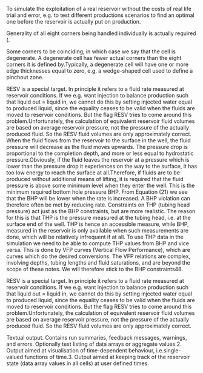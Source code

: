 

To simulate the exploitation of a real reservoir without the costs of real life trial and error, e.g. to test different productions scenarios to find an optimal one before the reservoir is actually put on production.

Generality of all eight corners being handled individually is actually required (.

Some corners to be coinciding, in which case we say that the cell is degenerate. A degenerate cell has fewer actual corners than the eight corners it is defined by.Typically, a degenerate cell will have one or more edge thicknesses equal to zero, e.g. a wedge-shaped cell used to define a pinchout zone.

RESV is a special target. In principle it refers to a fluid rate measured at reservoir conditions. If we e.g. want injection to balance production such that liquid out = liquid in, we cannot do this by setting injected water equal to produced liquid, since the equality ceases to be valid when the fluids are moved to reservoir conditions. But the flag RESV tries to come around this problem.Unfortunately, the calculation of equivalent reservoir fluid volumes are based on average reservoir pressure, not the pressure of the actually produced fluid. So the RESV fluid volumes are only approximately correct. When the fluid flows from the reservoir to the surface in the well, the fluid pressure will decrease as the fluid moves upwards. The pressure drop is proportional to the completion depth, and more or less equal to hydrostatic pressure.Obviously, if the fluid leaves the reservoir at a pressure which is lower than the pressure drop it experiences on the way to the surface, it has too low energy to reach the surface at all.Therefore, if fluids are to be produced without additional means of lifting, it is required that the fluid pressure is above some minimum level when they enter the well. This is the minimum required bottom hole pressure BHP. From Equation (21) we see that the BHP will be lower when the rate is increased. A BHP violation can therefore often be met by reducing rate. Constraints on THP (tubing head pressure) act just as the BHP constraints, but are more realistic. The reason for this is that THP is the pressure measured at the tubing head, i.e. at the surface end of the well. THP is hence an accessible measure, while BHP, measured in the reservoir is only available when such measurements are done, which will be relatively infrequent if at all. To use THP data in the simulation we need to be able to compute THP values from BHP and vice versa. This is done by VFP curves (Vertical Flow Performance), which are curves which do the desired conversions. The VFP relations are complex, involving depths, tubing lengths and fluid saturations, and are beyond the scope of these notes. We will therefore stick to the BHP constraints48.

RESV is a special target. In principle it refers to a fluid rate measured at reservoir conditions. If we e.g. want injection to balance production such that liquid out = liquid in, we cannot do this by setting injected water equal to produced liquid, since the equality ceases to be valid when the fluids are moved to reservoir conditions. But the flag RESV tries to come around this problem.Unfortunately, the calculation of equivalent reservoir fluid volumes are based on average reservoir pressure, not the pressure of the actually produced fluid. So the RESV fluid volumes are only approximately correct.

Textual output. Contains run summaries, feedback messages, warnings, and errors. Optionally text listing of data arrays or aggregate values.2. Output aimed at visualisation of time-dependent behaviour, i.e.single-valued functions of time.3. Output aimed at keeping track of the reservoir state (data array values in all cells) at user defined times.


